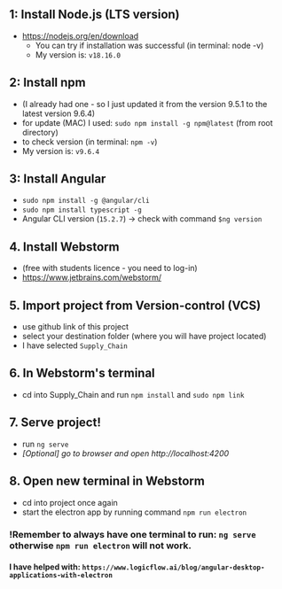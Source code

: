## 1: Install Node.js (LTS version)
- https://nodejs.org/en/download
  * You can try if installation was successful (in terminal: node -v)
  * My version is: `v18.16.0`

## 2: Install npm
- (I already had one - so I just updated it from the version 9.5.1 to the latest version 9.6.4)
- for update (MAC) I used: `sudo npm install -g npm@latest` (from root directory)
- to check version (in terminal: `npm -v`)
- My version is: `v9.6.4`

## 3: Install Angular
- `sudo npm install -g @angular/cli`
- `sudo npm install typescript -g`
- Angular CLI version (`15.2.7`) -> check with command `$ng version`

## 4. Install Webstorm 
- (free with students licence - you need to log-in) 
- https://www.jetbrains.com/webstorm/

## 5. Import project from Version-control (VCS)
- use github link of this project
- select your destination folder (where you will have project located)
- I have selected `Supply_Chain`

## 6. In Webstorm's terminal 
 - cd into Supply_Chain and run `npm install` and `sudo npm link`
 
## 7. Serve project!
- run `ng serve` 
- *[Optional] go to browser and open http://localhost:4200*

## 8. Open new terminal in Webstorm
- cd into project once again
- start the electron app by running command `npm run electron`



### !Remember to always have one terminal to run: `ng serve` otherwise `npm run electron` will not work. 

#### I have helped with: `https://www.logicflow.ai/blog/angular-desktop-applications-with-electron`

